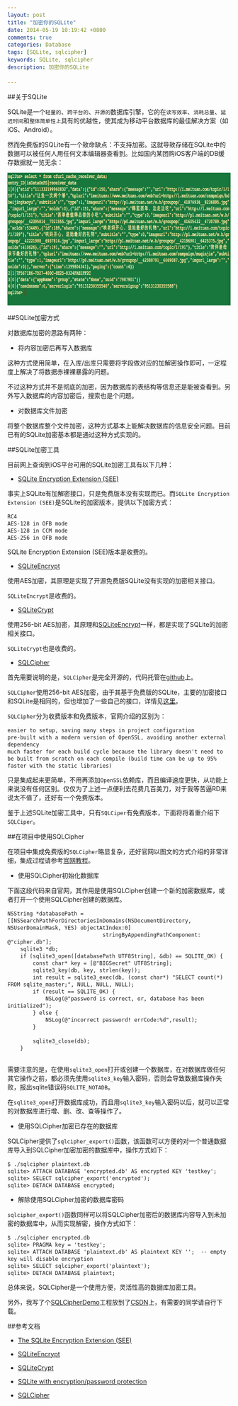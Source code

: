 ```yaml
---
layout: post
title: "加密你的SQLite"
date: 2014-05-19 10:19:42 +0800
comments: true
categories: Database
tags: [SQLite, sqlcipher]
keywords: SQLite, sqlcipher
description: 加密你的SQLite

---
```



##关于SQLite

SQLite是一个`轻量的`、`跨平台的`、`开源的`数据库引擎，它的在`读写效率`、`消耗总量`、`延迟时间`和`整体简单性上`具有的优越性，使其成为移动平台数据库的最佳解决方案（如iOS、Android）。

然而免费版的SQLite有一个致命缺点：不支持加密。这就导致存储在SQLite中的数据可以被任何人用任何文本编辑器查看到。比如国内某团购iOS客户端的DB缓存数据就一览无余：

<img src="/images/article2/meituan_db_info.png" width="700" height="300">

<!-- more -->

##SQLite加密方式

对数据库加密的思路有两种：

* 将内容加密后再写入数据库

这种方式使用简单，在入库/出库只需要将字段做对应的加解密操作即可，一定程度上解决了将数据赤裸裸暴露的问题。

不过这种方式并不是彻底的加密，因为数据库的表结构等信息还是能被查看到。另外写入数据库的内容加密后，搜索也是个问题。

* 对数据库文件加密

将整个数据库整个文件加密，这种方式基本上能解决数据库的信息安全问题。目前已有的SQLite加密基本都是通过这种方式实现的。

##SQLite加密工具

目前网上查询到iOS平台可用的SQLite加密工具有以下几种：

* [SQLite Encryption Extension (SEE)](http://www.sqlite.org/index.html)
	
事实上SQLite有加解密接口，只是免费版本没有实现而已。而`SQLite Encryption Extension (SEE)`是SQLite的加密版本，提供以下加密方式：
	
```
RC4
AES-128 in OFB mode
AES-128 in CCM mode
AES-256 in OFB mode
```

SQLite Encryption Extension (SEE)版本是收费的。

	
* [SQLiteEncrypt](http://www.sqlite-encrypt.com/index.htm)

使用AES加密，其原理是实现了开源免费版SQLite没有实现的加密相关接口。
	
`SQLiteEncrypt`是收费的。

* [SQLiteCrypt](http://sqlite-crypt.com/index.htm)

使用256-bit AES加密，其原理和[SQLiteEncrypt](http://www.sqlite-encrypt.com/index.htm)一样，都是实现了SQLite的加密相关接口。
	
`SQLiteCrypt`也是收费的。
	
* [SQLCipher](http://sqlcipher.net/)
	
首先需要说明的是，`SQLCipher`是完全开源的，代码托管在[github](https://github.com/sqlcipher/sqlcipher)上。
	
`SQLCipher`使用256-bit AES加密，由于其基于免费版的SQLite，主要的加密接口和SQLite是相同的，但也增加了一些自己的接口，详情见[这里](http://sqlcipher.net/sqlcipher-api/)。
	
`SQLCipher`分为收费版本和免费版本，官网介绍的区别为：
	
```
easier to setup, saving many steps in project configuration
pre-built with a modern version of OpenSSL, avoiding another external dependency
much faster for each build cycle because the library doesn't need to be built from scratch on each compile (build time can be up to 95% faster with the static libraries)
```

只是集成起来更简单，不用再添加`OpenSSL`依赖库，而且编译速度更快，从功能上来说没有任何区别。仅仅为了上述一点便利去花费几百美刀，对于我等苦逼RD来说太不值了，还好有一个免费版本。

鉴于上述SQLite加密工具中，只有`SQLCiper`有免费版本，下面将将着重介绍下`SQLCiper`。
	
##在项目中使用SQLCipher

在项目中集成免费版的`SQLCipher`略显复杂，还好官网以图文的方式介绍的非常详细，集成过程请参考[官网教程](http://sqlcipher.net/ios-tutorial)。

* 使用SQLCipher初始化数据库

下面这段代码来自官网，其作用是使用SQLCipher创建一个新的加密数据库，或者打开一个使用SQLCipher创建的数据库。

```
NSString *databasePath = [[NSSearchPathForDirectoriesInDomains(NSDocumentDirectory, NSUserDomainMask, YES) objectAtIndex:0]
                              stringByAppendingPathComponent: @"cipher.db"];
    sqlite3 *db;
    if (sqlite3_open([databasePath UTF8String], &db) == SQLITE_OK) {
        const char* key = [@"BIGSecret" UTF8String];
        sqlite3_key(db, key, strlen(key));
        int result = sqlite3_exec(db, (const char*) "SELECT count(*) FROM sqlite_master;", NULL, NULL, NULL);
        if (result == SQLITE_OK) {
            NSLog(@"password is correct, or, database has been initialized");
        } else {
            NSLog(@"incorrect password! errCode:%d",result);
        }
        
        sqlite3_close(db);
    }
    
```

需要注意的是，在使用`sqlite3_open`打开或创建一个数据库，在对数据库做任何其它操作之前，都必须先使用`sqlite3_key`输入密码，否则会导致数据库操作失败，报出sqlite错误码`SQLITE_NOTADB`。

在`sqlite3_open`打开数据库成功，而且用`sqlite3_key`输入密码以后，就可以正常的对数据库进行增、删、改、查等操作了。


* 使用SQLCipher加密已存在的数据库

SQLCipher提供了`sqlcipher_export()`函数，该函数可以方便的对一个普通数据库导入到SQLCipher加密加密的数据库中，操作方式如下：

```
$ ./sqlcipher plaintext.db 
sqlite> ATTACH DATABASE 'encrypted.db' AS encrypted KEY 'testkey'; 
sqlite> SELECT sqlcipher_export('encrypted'); 
sqlite> DETACH DATABASE encrypted; 
```


* 解除使用SQLCipher加密的数据库密码

`sqlcipher_export()`函数同样可以将SQLCipher加密后的数据库内容导入到未加密的数据库中，从而实现解密，操作方式如下：

```
$ ./sqlcipher encrypted.db 
sqlite> PRAGMA key = 'testkey'; 
sqlite> ATTACH DATABASE 'plaintext.db' AS plaintext KEY '';  -- empty key will disable encryption
sqlite> SELECT sqlcipher_export('plaintext'); 
sqlite> DETACH DATABASE plaintext; 
```


总体来说，SQLCipher是一个使用方便，灵活性高的数据库加密工具。

另外，我写了个[SQLCipherDemo](http://download.csdn.net/detail/wzzvictory_tjsd/7379055)工程放到了[CSDN](http://download.csdn.net/detail/wzzvictory_tjsd/7379055)上，有需要的同学请自行下载。


##参考文档

* [The SQLite Encryption Extension (SEE)](http://www.hwaci.com/sw/sqlite/see.html)

* [SQLiteEncrypt](http://www.sqlite-encrypt.com/index.htm)

* [SQLiteCrypt](http://sqlite-crypt.com/index.htm)

* [SQLite with encryption/password protection](http://stackoverflow.com/questions/5669905/sqlite-with-encryption-password-protection)

* [SQLCipher](http://sqlcipher.net/documentation/)




